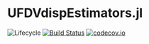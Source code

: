 # UFDVdispEstimators.jl

![Lifecycle](https://img.shields.io/badge/lifecycle-experimental-orange.svg)<!--
![Lifecycle](https://img.shields.io/badge/lifecycle-maturing-blue.svg)
![Lifecycle](https://img.shields.io/badge/lifecycle-stable-green.svg)
![Lifecycle](https://img.shields.io/badge/lifecycle-retired-orange.svg)
![Lifecycle](https://img.shields.io/badge/lifecycle-archived-red.svg)
![Lifecycle](https://img.shields.io/badge/lifecycle-dormant-blue.svg) -->
[![Build Status](https://travis-ci.com/jbrinchmann/UFDVdispEstimators.jl.svg?branch=master)](https://travis-ci.com/jbrinchmann/UFDVdispEstimators.jl)
[![codecov.io](http://codecov.io/github/jbrinchmann/UFDVdispEstimators.jl/coverage.svg?branch=master)](http://codecov.io/github/jbrinchmann/UFDVdispEstimators.jl?branch=master)
<!--
[![Documentation](https://img.shields.io/badge/docs-stable-blue.svg)](https://jbrinchmann.github.io/UFDVdispEstimators.jl/stable)
[![Documentation](https://img.shields.io/badge/docs-master-blue.svg)](https://jbrinchmann.github.io/UFDVdispEstimators.jl/dev)
-->
